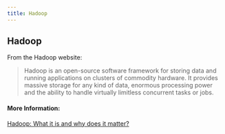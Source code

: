 ```yaml
---
title: Hadoop
---
```

## Hadoop
From the Hadoop website:
>Hadoop is an open-source software framework for storing data and running applications on clusters of commodity hardware. It provides massive storage for any kind of data, enormous processing power and the ability to handle virtually limitless concurrent tasks or jobs.

#### More Information:

[Hadoop: What it is and why does it matter?](https://www.sas.com/en_us/insights/big-data/hadoop.html "Hadoop Homepage")

